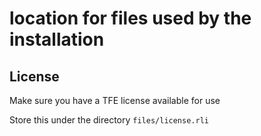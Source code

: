 # location for files used by the installation

## License
Make sure you have a TFE license available for use

Store this under the directory `files/license.rli`
